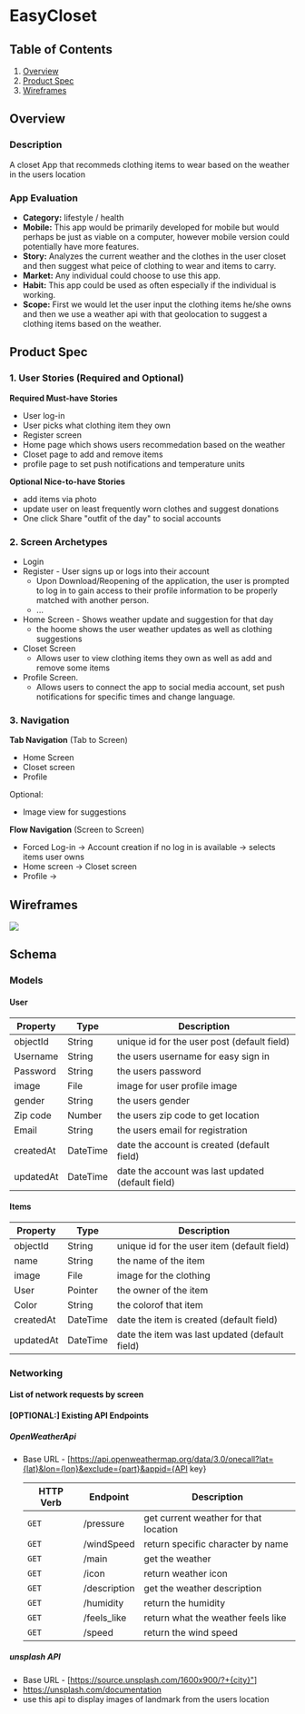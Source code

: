 # EasyCloset

## Table of Contents
1. [Overview](#Overview)
1. [Product Spec](#Product-Spec)
1. [Wireframes](#Wireframes)

## Overview
### Description
A closet App that recommeds clothing items to wear based on the weather in the users location

### App Evaluation
- **Category:** lifestyle / health
- **Mobile:** This app would be primarily developed for mobile but would perhaps be just as viable on a computer, however mobile version could potentially have more features.
- **Story:** Analyzes the current weather and the clothes in the user closet and then suggest what peice of clothing to wear and items to carry.
- **Market:** Any individual could choose to use this app.
- **Habit:** This app could be used as often especially if the individual is working.
- **Scope:** First we would let the user input the clothing items he/she owns and then we use a weather api with that geolocation to suggest a clothing items based on the weather.
## Product Spec
### 1. User Stories (Required and Optional)

**Required Must-have Stories**

* User log-in 
* User picks what clothing item they own
* Register screen
* Home page which shows users recommedation based on the weather
* Closet page to add and remove items
* profile page to set push notifications and temperature units

**Optional Nice-to-have Stories**

* add items via photo
* update user on least frequently worn clothes and suggest donations
* One click Share "outfit of the day" to social accounts


### 2. Screen Archetypes

* Login 
* Register - User signs up or logs into their account
   * Upon Download/Reopening of the application, the user is prompted to log in to gain access to their profile information to be properly matched with another person. 
   * ...
* Home Screen - Shows weather update and suggestion for that day
   * the hoome shows the user weather updates as well as clothing suggestions 
* Closet Screen 
   * Allows user to view clothing items they own as well as add and remove some items
* Profile Screen.
   * Allows users to connect the app to social media account, set push notifications for specific times and change language.

### 3. Navigation

**Tab Navigation** (Tab to Screen)

* Home Screen
* Closet screen
* Profile
 
Optional:
* Image view for suggestions

**Flow Navigation** (Screen to Screen)
* Forced Log-in -> Account creation if no log in is available -> selects items user owns 
* Home screen -> Closet screen
* Profile -> 
 

## Wireframes
![](https://i.imgur.com/Xia9bQB.jpg)


## Schema 
### Models

#### User

   | Property      | Type     | Description |
   | ------------- | -------- | ------------|
   | objectId      | String   | unique id for the user post (default field) |
   | Username      | String   | the users username for easy sign in |
   | Password      | String   | the users password |
   | image         | File     | image for user profile image |
   | gender        | String   | the users gender |
   | Zip code      | Number   | the users zip code to get location |
   | Email         | String   | the users email for registration |
   | createdAt     | DateTime | date the account is created (default field) |
   | updatedAt     | DateTime | date the account was last updated (default field) |
   
   
   #### Items

   | Property      | Type     | Description |
   | ------------- | -------- | ------------|
   | objectId      | String   | unique id for the user item (default field) |
   | name          | String   | the name of the item |
   | image         | File     | image for the clothing |
   | User          | Pointer   | the owner of the item |
   | Color         | String   | the colorof that item |
   | createdAt     | DateTime | date the item is created (default field) |
   | updatedAt     | DateTime | date the item was last updated (default field) |
### Networking
#### List of network requests by screen

#### [OPTIONAL:] Existing API Endpoints
##### OpenWeatherApi
- Base URL - [https://api.openweathermap.org/data/3.0/onecall?lat={lat}&lon={lon}&exclude={part}&appid={API key}

   HTTP Verb | Endpoint | Description
   ----------|----------|------------
    `GET`    | /pressure | get current weather for that location
    `GET`    | /windSpeed| return specific character by name
    `GET`    | /main   | get the weather
    `GET`    | /icon | return weather icon
     `GET`   | /description   | get the weather description
    `GET`    | /humidity | return the humidity
     `GET`   | /feels_like | return what the weather feels like 
     `GET`   | /speed | return the wind speed
    
##### unsplash API
- Base URL - [https://source.unsplash.com/1600x900/?+{city}"]
- https://unsplash.com/documentation
- use this api to display images of landmark from the users location


